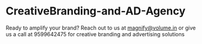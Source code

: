 # CreativeBranding-and-AD-Agency
Ready to amplify your brand? Reach out to us at magnify@volume.in or give us a call at 9599642475 for creative branding and advertising solutions
